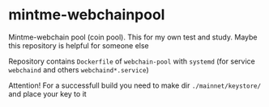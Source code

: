 # mintme-webchainpool
Mintme-webchain pool (coin pool). This for my own test and study. Maybe this repository is helpful for someone else

Repository contains <code>Dockerfile</code> of <code>webchain-pool</code> with <code>systemd</code> (for service <code>webchaind</code> and others <code>webchaind*.service</code>)

Attention! For a successfull build you need to make dir <code>./mainnet/keystore/</code> and place your key to it 
